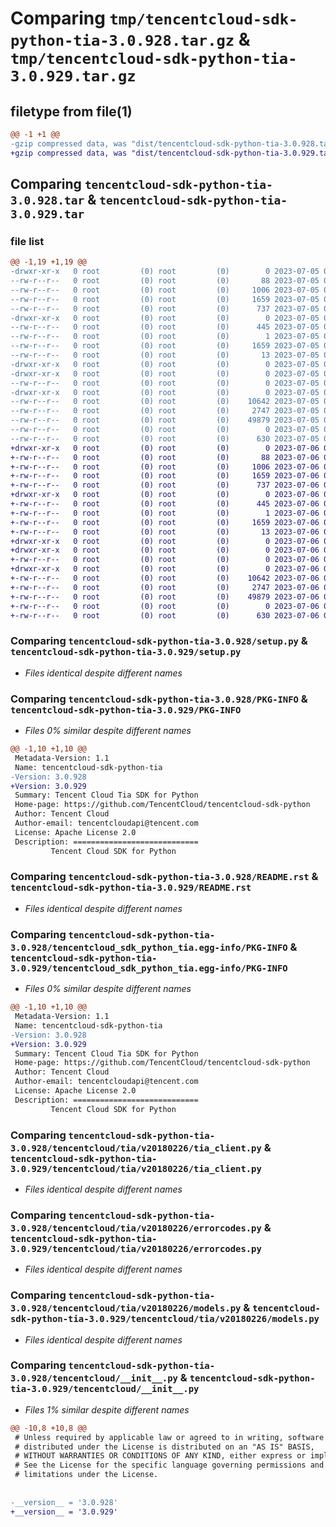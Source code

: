 # Comparing `tmp/tencentcloud-sdk-python-tia-3.0.928.tar.gz` & `tmp/tencentcloud-sdk-python-tia-3.0.929.tar.gz`

## filetype from file(1)

```diff
@@ -1 +1 @@
-gzip compressed data, was "dist/tencentcloud-sdk-python-tia-3.0.928.tar", last modified: Wed Jul  5 00:35:20 2023, max compression
+gzip compressed data, was "dist/tencentcloud-sdk-python-tia-3.0.929.tar", last modified: Thu Jul  6 00:36:07 2023, max compression
```

## Comparing `tencentcloud-sdk-python-tia-3.0.928.tar` & `tencentcloud-sdk-python-tia-3.0.929.tar`

### file list

```diff
@@ -1,19 +1,19 @@
-drwxr-xr-x   0 root         (0) root         (0)        0 2023-07-05 00:35:20.000000 tencentcloud-sdk-python-tia-3.0.928/
--rw-r--r--   0 root         (0) root         (0)       88 2023-07-05 00:35:20.000000 tencentcloud-sdk-python-tia-3.0.928/setup.cfg
--rw-r--r--   0 root         (0) root         (0)     1006 2023-07-05 00:35:20.000000 tencentcloud-sdk-python-tia-3.0.928/setup.py
--rw-r--r--   0 root         (0) root         (0)     1659 2023-07-05 00:35:20.000000 tencentcloud-sdk-python-tia-3.0.928/PKG-INFO
--rw-r--r--   0 root         (0) root         (0)      737 2023-07-05 00:35:20.000000 tencentcloud-sdk-python-tia-3.0.928/README.rst
-drwxr-xr-x   0 root         (0) root         (0)        0 2023-07-05 00:35:20.000000 tencentcloud-sdk-python-tia-3.0.928/tencentcloud_sdk_python_tia.egg-info/
--rw-r--r--   0 root         (0) root         (0)      445 2023-07-05 00:35:20.000000 tencentcloud-sdk-python-tia-3.0.928/tencentcloud_sdk_python_tia.egg-info/SOURCES.txt
--rw-r--r--   0 root         (0) root         (0)        1 2023-07-05 00:35:20.000000 tencentcloud-sdk-python-tia-3.0.928/tencentcloud_sdk_python_tia.egg-info/dependency_links.txt
--rw-r--r--   0 root         (0) root         (0)     1659 2023-07-05 00:35:20.000000 tencentcloud-sdk-python-tia-3.0.928/tencentcloud_sdk_python_tia.egg-info/PKG-INFO
--rw-r--r--   0 root         (0) root         (0)       13 2023-07-05 00:35:20.000000 tencentcloud-sdk-python-tia-3.0.928/tencentcloud_sdk_python_tia.egg-info/top_level.txt
-drwxr-xr-x   0 root         (0) root         (0)        0 2023-07-05 00:35:20.000000 tencentcloud-sdk-python-tia-3.0.928/tencentcloud/
-drwxr-xr-x   0 root         (0) root         (0)        0 2023-07-05 00:35:20.000000 tencentcloud-sdk-python-tia-3.0.928/tencentcloud/tia/
--rw-r--r--   0 root         (0) root         (0)        0 2023-07-05 00:35:20.000000 tencentcloud-sdk-python-tia-3.0.928/tencentcloud/tia/__init__.py
-drwxr-xr-x   0 root         (0) root         (0)        0 2023-07-05 00:35:20.000000 tencentcloud-sdk-python-tia-3.0.928/tencentcloud/tia/v20180226/
--rw-r--r--   0 root         (0) root         (0)    10642 2023-07-05 00:35:20.000000 tencentcloud-sdk-python-tia-3.0.928/tencentcloud/tia/v20180226/tia_client.py
--rw-r--r--   0 root         (0) root         (0)     2747 2023-07-05 00:35:20.000000 tencentcloud-sdk-python-tia-3.0.928/tencentcloud/tia/v20180226/errorcodes.py
--rw-r--r--   0 root         (0) root         (0)    49879 2023-07-05 00:35:20.000000 tencentcloud-sdk-python-tia-3.0.928/tencentcloud/tia/v20180226/models.py
--rw-r--r--   0 root         (0) root         (0)        0 2023-07-05 00:35:20.000000 tencentcloud-sdk-python-tia-3.0.928/tencentcloud/tia/v20180226/__init__.py
--rw-r--r--   0 root         (0) root         (0)      630 2023-07-05 00:35:20.000000 tencentcloud-sdk-python-tia-3.0.928/tencentcloud/__init__.py
+drwxr-xr-x   0 root         (0) root         (0)        0 2023-07-06 00:36:07.000000 tencentcloud-sdk-python-tia-3.0.929/
+-rw-r--r--   0 root         (0) root         (0)       88 2023-07-06 00:36:07.000000 tencentcloud-sdk-python-tia-3.0.929/setup.cfg
+-rw-r--r--   0 root         (0) root         (0)     1006 2023-07-06 00:36:06.000000 tencentcloud-sdk-python-tia-3.0.929/setup.py
+-rw-r--r--   0 root         (0) root         (0)     1659 2023-07-06 00:36:07.000000 tencentcloud-sdk-python-tia-3.0.929/PKG-INFO
+-rw-r--r--   0 root         (0) root         (0)      737 2023-07-06 00:36:06.000000 tencentcloud-sdk-python-tia-3.0.929/README.rst
+drwxr-xr-x   0 root         (0) root         (0)        0 2023-07-06 00:36:07.000000 tencentcloud-sdk-python-tia-3.0.929/tencentcloud_sdk_python_tia.egg-info/
+-rw-r--r--   0 root         (0) root         (0)      445 2023-07-06 00:36:07.000000 tencentcloud-sdk-python-tia-3.0.929/tencentcloud_sdk_python_tia.egg-info/SOURCES.txt
+-rw-r--r--   0 root         (0) root         (0)        1 2023-07-06 00:36:07.000000 tencentcloud-sdk-python-tia-3.0.929/tencentcloud_sdk_python_tia.egg-info/dependency_links.txt
+-rw-r--r--   0 root         (0) root         (0)     1659 2023-07-06 00:36:07.000000 tencentcloud-sdk-python-tia-3.0.929/tencentcloud_sdk_python_tia.egg-info/PKG-INFO
+-rw-r--r--   0 root         (0) root         (0)       13 2023-07-06 00:36:07.000000 tencentcloud-sdk-python-tia-3.0.929/tencentcloud_sdk_python_tia.egg-info/top_level.txt
+drwxr-xr-x   0 root         (0) root         (0)        0 2023-07-06 00:36:07.000000 tencentcloud-sdk-python-tia-3.0.929/tencentcloud/
+drwxr-xr-x   0 root         (0) root         (0)        0 2023-07-06 00:36:07.000000 tencentcloud-sdk-python-tia-3.0.929/tencentcloud/tia/
+-rw-r--r--   0 root         (0) root         (0)        0 2023-07-06 00:36:06.000000 tencentcloud-sdk-python-tia-3.0.929/tencentcloud/tia/__init__.py
+drwxr-xr-x   0 root         (0) root         (0)        0 2023-07-06 00:36:07.000000 tencentcloud-sdk-python-tia-3.0.929/tencentcloud/tia/v20180226/
+-rw-r--r--   0 root         (0) root         (0)    10642 2023-07-06 00:36:06.000000 tencentcloud-sdk-python-tia-3.0.929/tencentcloud/tia/v20180226/tia_client.py
+-rw-r--r--   0 root         (0) root         (0)     2747 2023-07-06 00:36:06.000000 tencentcloud-sdk-python-tia-3.0.929/tencentcloud/tia/v20180226/errorcodes.py
+-rw-r--r--   0 root         (0) root         (0)    49879 2023-07-06 00:36:06.000000 tencentcloud-sdk-python-tia-3.0.929/tencentcloud/tia/v20180226/models.py
+-rw-r--r--   0 root         (0) root         (0)        0 2023-07-06 00:36:06.000000 tencentcloud-sdk-python-tia-3.0.929/tencentcloud/tia/v20180226/__init__.py
+-rw-r--r--   0 root         (0) root         (0)      630 2023-07-06 00:36:06.000000 tencentcloud-sdk-python-tia-3.0.929/tencentcloud/__init__.py
```

### Comparing `tencentcloud-sdk-python-tia-3.0.928/setup.py` & `tencentcloud-sdk-python-tia-3.0.929/setup.py`

 * *Files identical despite different names*

### Comparing `tencentcloud-sdk-python-tia-3.0.928/PKG-INFO` & `tencentcloud-sdk-python-tia-3.0.929/PKG-INFO`

 * *Files 0% similar despite different names*

```diff
@@ -1,10 +1,10 @@
 Metadata-Version: 1.1
 Name: tencentcloud-sdk-python-tia
-Version: 3.0.928
+Version: 3.0.929
 Summary: Tencent Cloud Tia SDK for Python
 Home-page: https://github.com/TencentCloud/tencentcloud-sdk-python
 Author: Tencent Cloud
 Author-email: tencentcloudapi@tencent.com
 License: Apache License 2.0
 Description: ============================
         Tencent Cloud SDK for Python
```

### Comparing `tencentcloud-sdk-python-tia-3.0.928/README.rst` & `tencentcloud-sdk-python-tia-3.0.929/README.rst`

 * *Files identical despite different names*

### Comparing `tencentcloud-sdk-python-tia-3.0.928/tencentcloud_sdk_python_tia.egg-info/PKG-INFO` & `tencentcloud-sdk-python-tia-3.0.929/tencentcloud_sdk_python_tia.egg-info/PKG-INFO`

 * *Files 0% similar despite different names*

```diff
@@ -1,10 +1,10 @@
 Metadata-Version: 1.1
 Name: tencentcloud-sdk-python-tia
-Version: 3.0.928
+Version: 3.0.929
 Summary: Tencent Cloud Tia SDK for Python
 Home-page: https://github.com/TencentCloud/tencentcloud-sdk-python
 Author: Tencent Cloud
 Author-email: tencentcloudapi@tencent.com
 License: Apache License 2.0
 Description: ============================
         Tencent Cloud SDK for Python
```

### Comparing `tencentcloud-sdk-python-tia-3.0.928/tencentcloud/tia/v20180226/tia_client.py` & `tencentcloud-sdk-python-tia-3.0.929/tencentcloud/tia/v20180226/tia_client.py`

 * *Files identical despite different names*

### Comparing `tencentcloud-sdk-python-tia-3.0.928/tencentcloud/tia/v20180226/errorcodes.py` & `tencentcloud-sdk-python-tia-3.0.929/tencentcloud/tia/v20180226/errorcodes.py`

 * *Files identical despite different names*

### Comparing `tencentcloud-sdk-python-tia-3.0.928/tencentcloud/tia/v20180226/models.py` & `tencentcloud-sdk-python-tia-3.0.929/tencentcloud/tia/v20180226/models.py`

 * *Files identical despite different names*

### Comparing `tencentcloud-sdk-python-tia-3.0.928/tencentcloud/__init__.py` & `tencentcloud-sdk-python-tia-3.0.929/tencentcloud/__init__.py`

 * *Files 1% similar despite different names*

```diff
@@ -10,8 +10,8 @@
 # Unless required by applicable law or agreed to in writing, software
 # distributed under the License is distributed on an "AS IS" BASIS,
 # WITHOUT WARRANTIES OR CONDITIONS OF ANY KIND, either express or implied.
 # See the License for the specific language governing permissions and
 # limitations under the License.
 
 
-__version__ = '3.0.928'
+__version__ = '3.0.929'
```

